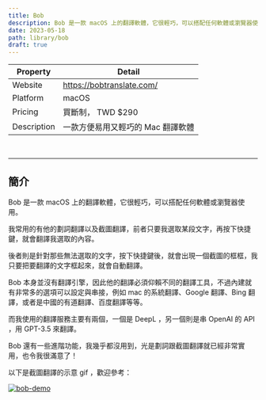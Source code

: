 ```yaml
---
title: Bob
description: Bob 是一款 macOS 上的翻譯軟體，它很輕巧，可以搭配任何軟體或瀏覽器使用。我常用的有他的劃詞翻譯以及截圖翻譯，前者只要我選取某段文字，再按下快捷鍵，就會翻譯我選取的內容。
date: 2023-05-18
path: library/bob
draft: true
---
```


| Property | Detail |
| --- | --- |
| Website | <https://bobtranslate.com/> |
| Platform | macOS |
| Pricing | 買斷制， TWD $290 |
| Description | 一款方便易用又輕巧的 Mac 翻譯軟體 |

<br>

---

## 簡介

Bob 是一款 macOS 上的翻譯軟體，它很輕巧，可以搭配任何軟體或瀏覽器使用。

我常用的有他的劃詞翻譯以及截圖翻譯，前者只要我選取某段文字，再按下快捷鍵，就會翻譯我選取的內容。

後者則是針對那些無法選取的文字，按下快捷鍵後，就會出現一個截圖的框框，我只要把要翻譯的文字框起來，就會自動翻譯。

Bob 本身並沒有翻譯引擎，因此他的翻譯必須仰賴不同的翻譯工具，不過內建就有非常多的選項可以設定與串接，例如 mac 的系統翻譯、Google 翻譯、Bing 翻譯，或者是中國的有道翻譯、百度翻譯等等。

而我使用的翻譯服務主要有兩個，一個是 DeepL ，另一個則是串 OpenAI 的 API ，用 GPT-3.5 來翻譯。

Bob 還有一些進階功能，我幾乎都沒用到，光是劃詞跟截圖翻譯就已經非常實用，也令我很滿意了！

以下是截圖翻譯的示意 gif ，歡迎參考：

<a href="https://pinchlime-screenshots.s3.ap-northeast-1.amazonaws.com/bob-demo_cWgONu.gif" data-fancybox data-caption="bob-demo">
  <img src="https://pinchlime-screenshots.s3.ap-northeast-1.amazonaws.com/bob-demo_cWgONu.gif" loading="lazy" alt="bob-demo" align="center" />
</a>